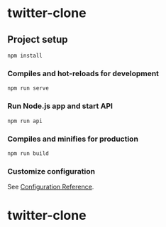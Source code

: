 # twitter-clone

## Project setup
```
npm install
```

### Compiles and hot-reloads for development
```
npm run serve
```

### Run Node.js app and start API
```
npm run api
```

### Compiles and minifies for production
```
npm run build
```

### Customize configuration
See [Configuration Reference](https://cli.vuejs.org/config/).
# twitter-clone
